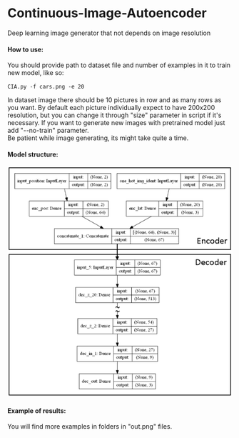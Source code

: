 # Continuous-Image-Autoencoder
Deep learning image generator that not depends on image resolution


#### How to use:  
You should provide path to dataset file and number of examples in it to train new model, like so:
```
CIA.py -f cars.png -e 20
```
In dataset image there should be 10 pictures in row and as many rows as you want. By default each picture individually expect to have 200x200 resolution, but you can change it through "size" parameter in script if it's necessary.
If you want to generate new images with pretrained model just add "--no-train" parameter.  
Be patient while image generating, its might take quite a time.

#### Model structure:  
![model_structure](model_structure.png)  

#### Example of results:

You will find more examples in folders in "out.png" files.

